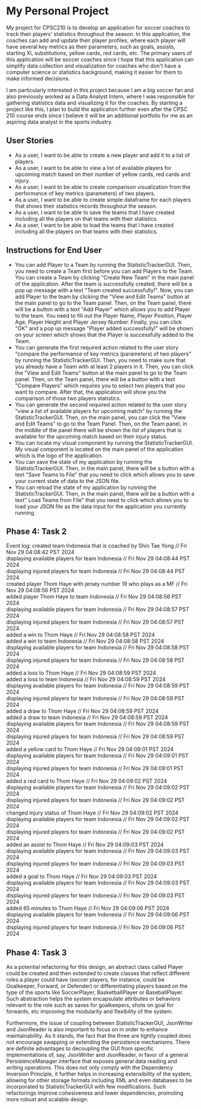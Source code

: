 # My Personal Project
My project for CPSC210 is to develop an application for soccer coaches to track their players' statistics throughout the season. In this application, the coaches can add and update their player profiles, where each player will have several key metrics as their parameters, such as goals, assists, starting XI, substitutions, yellow cards, red cards, etc. The primary users of this application will be soccer coaches since I hope that this application can simplify data collection and visualization for coaches who don't have a computer science or statistics background, making it easier for them to make informed decisions.

I am particularly interested in this project because I am a big soccer fan and also previously worked as a Data Analyst Intern, where I was responsible for gathering statistics data and visualizing it for the coaches. By starting a project like this, I plan to build the application further even after the CPSC 210 course ends since I believe it will be an additional portfolio for me as an aspiring data analyst in the sports industry.⁤



## User Stories
- As a user, I want to be able to create a new player and add it to a list of players.
- As a user, I want to be able to view a list of available players for upcoming match based on their number of yellow cards, red cards and injury.
- As a user, I want to be able to create comparison visualization from the performance of key metrics (parameters) of two players.
- As a user, I want to be able to create simple dataframe for each players that shows their statistics records throughout the season.
- As a user, I want to be able to save the teams that I have created including all the players on that teams with their statistics.
- As a user, I want to be able to load the teams that I have created including all the players on that teams with their statistics.

## Instructions for End User
- You can add Player to a Team by running the StatisticTrackerGUI. Then, you need to create a Team first before you can add Players to the Team. You can create a Team by clicking "Create New Team" in the main panel of the application. After the team is successfully created, there will be a pop up message with a text "Team created successfully!". Now, you can add Player to the team by clicking the "View and Edit Teams" button at the main panel to go to the Team panel. Then, on the Team panel, there will be a button with a text "Add Player" which allows you to add Player to the team. You need to fill out the Player Name, Player Position, Player Age, Player Height and Player Jersey Number. Finally, you can click "OK" and a pop up message "Player added successfully!" will be shown on your screen which shows that the Player is successfully added to the Team.
- You can generate the first required action related to the user story "compare the performance of key metrics (parameters) of two players" by running the StatisticTrackerGUI. Then, you need to make sure that you already have a Team with at least 2 players in it. Then, you can click the "View and Edit Teams" button at the main panel to go to the Team panel. Then, on the Team panel, there will be a button with a text "Compare Players" which requires you to select two players that you want to compare. After that, the application will show you the comparison of those two players statistics.
- You can generate the second required action related to the user story "view a list of available players for upcoming match" by running the StatisticTrackerGUI. Then, on the main panel, you can click the "View and Edit Teams" to go to the Team Panel. Then, on the Team panel, in the middle of the panel there will be shown the list of players that is available for the upcoming match based on their injury status.
- You can locate my visual component by running the StatisticTrackerGUI. My visual component is located on the main panel of the application which is the logo of the application.
- You can save the state of my application by running the StatisticTrackerGUI. Then, in the main panel, there will be a button with a text "Save Teams to File" that you need to click which allows you to save your current state of data to the JSON file.
- You can reload the state of my application by running the StatisticTrackerGUI. Then, in the main panel, there will be a button with a text" Load Teams from File" that you need to click which allows you to load your JSON file as the data input for the application you currently running.

## Phase 4: Task 2
Event log:
created team Indonesia that is coached by Shin Tae Yong // Fri Nov 29 04:08:42 PST 2024  
displaying available players for team Indonesia // Fri Nov 29 04:08:44 PST 2024  
displaying injured players for team Indonesia // Fri Nov 29 04:08:44 PST 2024  
created player Thom Haye with jersey number 19 who plays as a MF // Fri Nov 29 04:08:56 PST 2024  
added player Thom Haye to team Indonesia // Fri Nov 29 04:08:56 PST 2024  
displaying available players for team Indonesia // Fri Nov 29 04:08:57 PST 2024  
displaying injured players for team Indonesia // Fri Nov 29 04:08:57 PST 2024  
added a win to Thom Haye // Fri Nov 29 04:08:58 PST 2024  
added a win to team Indonesia // Fri Nov 29 04:08:58 PST 2024  
displaying available players for team Indonesia // Fri Nov 29 04:08:58 PST 2024  
displaying injured players for team Indonesia // Fri Nov 29 04:08:58 PST 2024  
added a loss to Thom Haye // Fri Nov 29 04:08:59 PST 2024  
added a loss to team Indonesia // Fri Nov 29 04:08:59 PST 2024  
displaying available players for team Indonesia // Fri Nov 29 04:08:59 PST 2024  
displaying injured players for team Indonesia // Fri Nov 29 04:08:59 PST 2024  
added a draw to Thom Haye // Fri Nov 29 04:08:59 PST 2024  
added a draw to team Indonesia // Fri Nov 29 04:08:59 PST 2024  
displaying available players for team Indonesia // Fri Nov 29 04:08:59 PST 2024  
displaying injured players for team Indonesia // Fri Nov 29 04:08:59 PST 2024  
added a yellow card to Thom Haye // Fri Nov 29 04:09:01 PST 2024  
displaying available players for team Indonesia // Fri Nov 29 04:09:01 PST 2024  
displaying injured players for team Indonesia // Fri Nov 29 04:09:01 PST 2024  
added a red card to Thom Haye // Fri Nov 29 04:09:02 PST 2024  
displaying available players for team Indonesia // Fri Nov 29 04:09:02 PST 2024  
displaying injured players for team Indonesia // Fri Nov 29 04:09:02 PST 2024  
changed injury status of Thom Haye // Fri Nov 29 04:09:02 PST 2024  
displaying available players for team Indonesia // Fri Nov 29 04:09:02 PST 2024  
displaying injured players for team Indonesia // Fri Nov 29 04:09:02 PST 2024  
added an assist to Thom Haye // Fri Nov 29 04:09:03 PST 2024  
displaying available players for team Indonesia // Fri Nov 29 04:09:03 PST 2024  
displaying injured players for team Indonesia // Fri Nov 29 04:09:03 PST 2024  
added a goal to Thom Haye // Fri Nov 29 04:09:03 PST 2024  
displaying available players for team Indonesia // Fri Nov 29 04:09:03 PST 2024  
displaying injured players for team Indonesia // Fri Nov 29 04:09:03 PST 2024  
added 65 minutes to Thom Haye // Fri Nov 29 04:09:06 PST 2024  
displaying available players for team Indonesia // Fri Nov 29 04:09:06 PST 2024  
displaying injured players for team Indonesia // Fri Nov 29 04:09:06 PST 2024  

## Phase 4: Task 3
As a potential refactoring for this design, an abstract class called Player could be created and then extended to create classes that reflect different roles a player could have (soccer players, for instance, could be Goalkeeper, Forward, or Defender) or differentiating players based on the type of the sports like SoccerPlayer, BasketballPlayer or BaseballPlayer. Such abstraction helps the system encapsulate attributes or behaviors relevant to the role such as saves for goalkeepers, shots on goal for forwards, etc improving the modularity and flexibility of the system. 

Furthermore, the issue of coupling between StatisticTrackerGUI, JsonWriter and JsonReader is also important to focus on in order to enhance maintainability. As it stands, the fact that the three are tightly coupled does not encourage swapping or extending the persistence mechanisms. There are definite advantages to decoupling the GUI from specific implementations of, say, JsonWriter and JsonReader, in favor of a general PersistenceManager interface that exposes general data reading and writing operations. This does not only comply with the Dependency Inversion Principle, it further helps in increasing extensibility of the system, allowing for other storage formats including XML and even databases to be incorporated to StatisticTrackerGUI with few modifications. Such refactorings improve cohesiveness and lower dependencies, promoting more robust and scalable design.